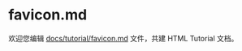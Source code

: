 favicon.md
===

欢迎您编辑 <a target="__blank" href="https://github.com/jaywcjlove/html-tutorial/blob/master/docs/tutorial/favicon.md">docs/tutorial/favicon.md</a> 文件，共建 HTML Tutorial 文档。
